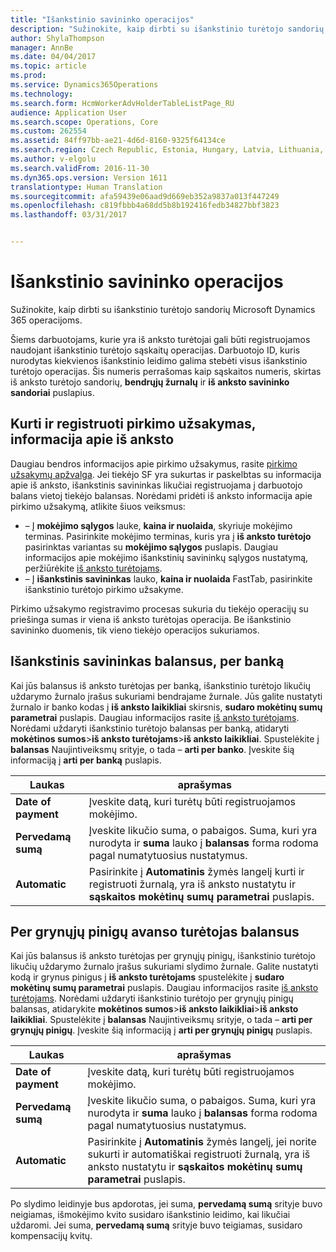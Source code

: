 ```yaml
---
title: "Išankstinio savininko operacijos"
description: "Sužinokite, kaip dirbti su išankstinio turėtojo sandorių Microsoft Dynamics 365 operacijoms."
author: ShylaThompson
manager: AnnBe
ms.date: 04/04/2017
ms.topic: article
ms.prod: 
ms.service: Dynamics365Operations
ms.technology: 
ms.search.form: HcmWorkerAdvHolderTableListPage_RU
audience: Application User
ms.search.scope: Operations, Core
ms.custom: 262554
ms.assetid: 84ff97bb-ae21-4d6d-8160-9325f64134ce
ms.search.region: Czech Republic, Estonia, Hungary, Latvia, Lithuania, Poland, Russia
ms.author: v-elgolu
ms.search.validFrom: 2016-11-30
ms.dyn365.ops.version: Version 1611
translationtype: Human Translation
ms.sourcegitcommit: afa59439e06aad9d669eb352a9837a013f447249
ms.openlocfilehash: c819fbbb4a68dd5b8b192416fedb34827bbf3823
ms.lasthandoff: 03/31/2017


---
```


# <a name="advance-holder-transactions"></a>Išankstinio savininko operacijos

Sužinokite, kaip dirbti su išankstinio turėtojo sandorių Microsoft Dynamics 365 operacijoms.

Šiems darbuotojams, kurie yra iš anksto turėtojai gali būti registruojamos naudojant išankstinio turėtojo sąskaitų operacijas. Darbuotojo ID, kuris nurodytas kiekvienos išankstinio leidimo galima stebėti visus išankstinio turėtojo operacijas. Šis numeris perrašomas kaip sąskaitos numeris, skirtas iš anksto turėtojo sandorių, **bendrųjų žurnalų** ir **iš anksto savininko sandoriai** puslapius.

## <a name="create-and-post-a-purchase-order-with-advance-holder-details"></a>Kurti ir registruoti pirkimo užsakymas, informacija apie iš anksto
Daugiau bendros informacijos apie pirkimo užsakymus, rasite [pirkimo užsakymų apžvalga](/manufacturing/procurement/purchase-order-overview). Jei tiekėjo SF yra sukurtas ir paskelbtas su informacija apie iš anksto, išankstinis savininkas likučiai registruojama į darbuotojo balans vietoj tiekėjo balansas. Norėdami pridėti iš anksto informacija apie pirkimo užsakymą, atlikite šiuos veiksmus:

-   – Į **mokėjimo sąlygos** lauke, **kaina ir nuolaida**, skyriuje mokėjimo terminas. <!---For more information about **Terms of payment**, see [Define vendor payment terms](http://ax.help.dynamics.com/en/wiki/define-vendor-payment-terms/).-->Pasirinkite mokėjimo terminas, kuris yra į **iš anksto turėtojo** pasirinktas variantas su **mokėjimo sąlygos** puslapis. Daugiau informacijos apie mokėjimo išankstinių savininkų sąlygos nustatymą, peržiūrėkite [iš anksto turėtojams](emea-advance-holders.md).
-   – Į **išankstinis savininkas** lauko, **kaina ir nuolaida** FastTab, pasirinkite išankstinio turėtojo pirkimo užsakyme.

Pirkimo užsakymo registravimo procesas sukuria du tiekėjo operacijų su priešinga sumas ir viena iš anksto turėtojas operacija. Be išankstinio savininko duomenis, tik vieno tiekėjo operacijos sukuriamos.

## <a name="settle-advance-holder-balances-via-a-bank"></a>Išankstinis savininkas balansus, per banką
Kai jūs balansus iš anksto turėtojas per banką, išankstinio turėtojo likučių uždarymo žurnalo įrašus sukuriami bendrajame žurnale. Jūs galite nustatyti žurnalo ir banko kodas į **iš anksto laikikliai** skirsnis, **sudaro mokėtinų sumų parametrai** puslapis. Daugiau informacijos rasite [iš anksto turėtojams](emea-advance-holders.md). Norėdami uždaryti išankstinio turėtojo balansas per banką, atidaryti **mokėtinos sumos**&gt;**iš anksto turėtojams**&gt;**iš anksto laikikliai**. Spustelėkite į **balansas** Naujintiveiksmų srityje, o tada – **arti per banko**. Įveskite šią informaciją į **arti per banką** puslapis.

| Laukas                    | aprašymas |
|------------------------------|-------------------|
| **Date of payment**          | Įveskite datą, kuri turėtų būti registruojamos mokėjimo.|
| **Pervedamą sumą** | Įveskite likučio suma, o pabaigos. Suma, kuri yra nurodyta ir **suma** lauko į **balansas** forma rodoma pagal numatytuosius nustatymus. |
| **Automatic**                | Pasirinkite į **Automatinis** žymės langelį kurti ir registruoti žurnalą, yra iš anksto nustatytu ir **sąskaitos mokėtinų sumų parametrai** puslapis.|

## <a name="settle-advance-holder-balances-via-cash"></a>Per grynųjų pinigų avanso turėtojas balansus
Kai jūs balansus iš anksto turėtojas per grynųjų pinigų, išankstinio turėtojo likučių uždarymo žurnalo įrašus sukuriami slydimo žurnale. Galite nustatyti kodą ir grynus pinigus į **iš anksto turėtojams** spustelėkite į **sudaro mokėtinų sumų parametrai** puslapis. Daugiau informacijos rasite [iš anksto turėtojams](emea-advance-holders.md). Norėdami uždaryti išankstinio turėtojo per grynųjų pinigų balansas, atidarykite **mokėtinos sumos**&gt;**iš anksto laikikliai**&gt;**iš anksto laikikliai**. Spustelėkite į **balansas** Naujintiveiksmų srityje, o tada – **arti per grynųjų pinigų**. Įveskite šią informaciją į **arti per grynųjų pinigų** puslapis.

| Laukas                    | aprašymas
|------------------------------|-----------------|
| **Date of payment**          | Įveskite datą, kuri turėtų būti registruojamos mokėjimo.|
| **Pervedamą sumą** | Įveskite likučio suma, o pabaigos. Suma, kuri yra nurodyta ir **suma** lauko į **balansas** forma rodoma pagal numatytuosius nustatymus. |
| **Automatic**                | Pasirinkite į **Automatinis** žymės langelį, jei norite sukurti ir automatiškai registruoti žurnalą, yra iš anksto nustatytu ir **sąskaitos mokėtinų sumų parametrai** puslapis.     |

Po slydimo leidinyje bus apdorotas, jei suma, **pervedamą sumą** srityje buvo neigiamas, išmokėjimo kvito susidaro išankstinio leidimo, kai likučiai uždaromi. Jei suma, **pervedamą sumą** srityje buvo teigiamas, susidaro kompensacijų kvitų.


